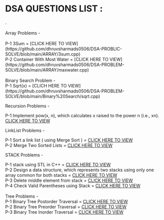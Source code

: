 <h1>DSA QUESTIONS LIST : </h1>. 
<br>
<br>
Array Problems -
<br>
<br>
P-1 3Sum = [CLICK HERE TO VIEW](https://github.com/dhruvsharmads0506/DSA-PROBLIC-SOLVE/blob/main/ARRAY/3sum.cpp) <br>
P-2 Container With Most Water = [CLICK HERE TO VIEW](https://github.com/dhruvsharmads0506/DSA-PROBLEM-SOLVE/blob/main/ARRAY/maxwater.cpp) 
<br>
<br>
Binary Search Problem - <br>
P-1 Sqrt(x) = [CLICH HERE TO VIEW](https://github.com/dhruvsharmads0506/DSA-PROBLEM-SOLVE/blob/main/Binary%20Search/sqrt.cpp)
 
Recursion Problems -

P-1 Implement pow(x, n), which calculates x raised to the power n (i.e., xn). [CLICK HERE TO VIEW](https://github.com/dhruvsharmads0506/DSA-PROBLIC-SOLVE/blob/main/Recursion%20Problems/powx%2Cn.cpp) <br>

LinkList Problems -

P-1 Sort a link list ( using Merge Sort ) = [CLICK HERE TO VIEW](https://github.com/dhruvsharmads0506/DSA-PROBLIC-SOLVE/blob/main/Link%20-List/MergeSort.cpp)
<br>
P-2 Merge Two Sorted Lists = [CLICK HERE TO VIEW](https://github.com/dhruvsharmads0506/DSA-PROBLEM-SOLVE/blob/main/Link%20-List/mergeList.cpp)

STACK Problems -

P-1 stack using STL in C++ = [CLICK HERE TO VIEW](https://github.com/dhruvsharmads0506/DSA-PROBLIC-SOLVE/blob/main/STACK/stl.cpp) <br>
P-2 Design a data structure, which represents two stacks using only one array common for both stacks = [CLICK HERE TO VIEW ](https://github.com/dhruvsharmads0506/DSA-PROBLIC-SOLVE/blob/main/STACK/twostack.cpp) <br>
P-3 Delete middle element from stack  = [CLICK HERE TO VIEW ](https://github.com/dhruvsharmads0506/DSA-PROBLIC-SOLVE/blob/main/STACK/middlelement.cpp)
<br>
P-4 Check Valid Parentheses using Stack = [CLICK HERE TO VIEW ](https://github.com/dhruvsharmads0506/DSA-PROBLIC-SOLVE/blob/main/STACK/parenthesis.cpp)
<br>
<br>
Tree Problems - 
<br>
P-1 Binary Tree Postorder Traversal = [CLICK HERE TO VIEW](https://github.com/dhruvsharmads0506/DSA-PROBLEM-SOLVE/blob/main/TREE/PostOrder.cpp) 
<br>
P-2 Binary Tree Preorder Traversal  = [CLICK HERE TO VIEW](https://github.com/dhruvsharmads0506/DSA-PROBLEM-SOLVE/edit/main/TREE/PreOrder.cpp)
<br>
P-3 Binary Tree Inorder Traversal   = [CLICK HERE TO VIEW](https://github.com/dhruvsharmads0506/DSA-PROBLEM-SOLVE/blob/main/TREE/InOrder.cpp)
